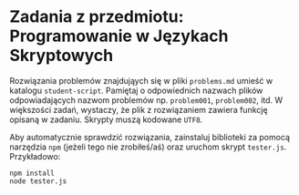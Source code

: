 # Zadania z przedmiotu: Programowanie w Językach Skryptowych

Rozwiązania problemów znajdująych się w pliki `problems.md` umieść w katalogu `student-script`. Pamiętaj o odpowiednich
nazwach plików odpowiadających nazwom problemów np. `problem001`, `problem002`, itd. W większości zadań, wystaczy, że plik z rozwiązaniem 
zawiera funkcję opisaną w zadaniu. Skrypty muszą kodowane `UTF8`.

Aby automatycznie sprawdzić rozwiązania, zainstaluj biblioteki za pomocą narzędzia `npm` (jeżeli tego nie zrobiłeś/aś) oraz uruchom skrypt `tester.js`.
Przykładowo:
```
npm install
node tester.js
```
